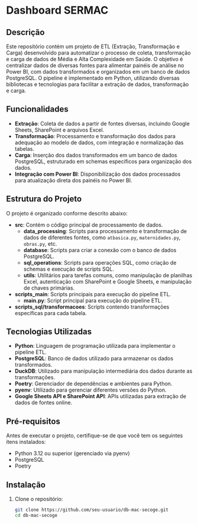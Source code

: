 # Dashboard SERMAC

## Descrição

Este repositório contém um projeto de ETL (Extração, Transformação e Carga) desenvolvido para automatizar o processo de coleta, transformação e carga de dados de Média e Alta Complexidade em Saúde. O objetivo é centralizar dados de diversas fontes para alimentar painéis de análise no Power BI, com dados transformados e organizados em um banco de dados PostgreSQL. O pipeline é implementado em Python, utilizando diversas bibliotecas e tecnologias para facilitar a extração de dados, transformação e carga.

## Funcionalidades

- **Extração**: Coleta de dados a partir de fontes diversas, incluindo Google Sheets, SharePoint e arquivos Excel.
- **Transformação**: Processamento e transformação dos dados para adequação ao modelo de dados, com integração e normalização das tabelas.
- **Carga**: Inserção dos dados transformados em um banco de dados PostgreSQL, estruturado em schemas específicos para organização dos dados.
- **Integração com Power BI**: Disponibilização dos dados processados para atualização direta dos painéis no Power BI.

## Estrutura do Projeto

O projeto é organizado conforme descrito abaixo:

- **src**: Contém o código principal de processamento de dados.
  - **data_processing**: Scripts para processamento e transformação de dados de diferentes fontes, como `atbasica.py`, `maternidades.py`, `obras.py`, etc.
  - **database**: Scripts para criar a conexão com o banco de dados PostgreSQL.
  - **sql_operations**: Scripts para operações SQL, como criação de schemas e execução de scripts SQL.
  - **utils**: Utilitários para tarefas comuns, como manipulação de planilhas Excel, autenticação com SharePoint e Google Sheets, e manipulação de chaves primárias.
- **scripts_main**: Scripts principais para execução do pipeline ETL.
  - **main.py**: Script principal para execução do pipeline ETL.
- **scripts_sql/transformacoes**: Scripts contendo transformações específicas para cada tabela.

## Tecnologias Utilizadas

- **Python**: Linguagem de programação utilizada para implementar o pipeline ETL.
- **PostgreSQL**: Banco de dados utilizado para armazenar os dados transformados.
- **DuckDB**: Utilizado para manipulação intermediária dos dados durante as transformações.
- **Poetry**: Gerenciador de dependências e ambientes para Python.
- **pyenv**: Utilizado para gerenciar diferentes versões do Python.
- **Google Sheets API e SharePoint API**: APIs utilizadas para extração de dados de fontes online.

## Pré-requisitos

Antes de executar o projeto, certifique-se de que você tem os seguintes itens instalados:

- Python 3.12 ou superior (gerenciado via pyenv)
- PostgreSQL
- Poetry

## Instalação

1. Clone o repositório:
   ```bash
   git clone https://github.com/seu-usuario/db-mac-secoge.git
   cd db-mac-secoge
